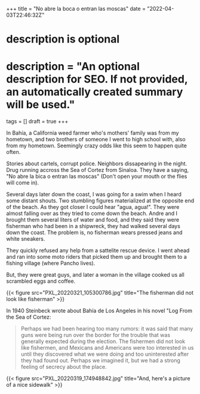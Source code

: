 +++
title = "No abre la boca o entran las moscas"
date = "2022-04-03T22:46:32Z"

#
# description is optional
#
# description = "An optional description for SEO. If not provided, an automatically created summary will be used."

tags = []
draft = true
+++

In Bahía, a California weed farmer who's mothers' family was from my hometown, and two brothers of someone I went to high school with, also from my hometown. Seemingly crazy odds like this seem to happen quite often.

Stories about cartels, corrupt police. Neighbors dissapearing in the night. Drug running accross the Sea of Cortez from Sinaloa. They have a saying, "No abre la bica o entran las moscas" (Don't open your mouth or the flies will come in).

Several days later down the coast, I was going for a swim when I heard some distant shouts. Two stumbling figures materialized at the opposite end of the beach. As they got closer I could hear "agua, agua!". They were almost falling over as they tried to come down the beach. Andre and I brought them several liters of water and food, and they said they were fisherman who had been in a shipwreck, they had walked several days down the coast. The problem is, no fisherman wears pressed jeans and white sneakers.

 They quickly refused any help from a sattelite rescue device. I went ahead and ran into some moto riders that picked them up and brought them to a fishing village (where Pancho lives).

But, they were great guys, and later a woman in the village cooked us all scrambled eggs and coffee. 

{{< figure src="PXL_20220321_105300786.jpg" title="The fisherman did not look like fisherman" >}}

In 1940 Steinbeck wrote about Bahía de Los Angeles in his novel "Log From the Sea of Cortez:
> Perhaps we had been hearing too many rumors: it was said that many guns were being run over the border for the trouble that was generally expected during the election. The fishermen did not look like fishermen, and Mexicans and Americans were too interested in us until they discovered what we were doing and too uninterested after they had found out. Perhaps we imagined it, but we had a strong feeling of secrecy about the place.


{{< figure src="PXL_20220319_174948842.jpg" title="And, here's a picture of a nice sidewalk" >}}
